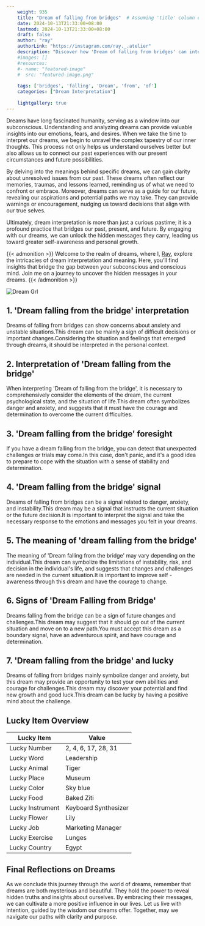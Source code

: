 ```yaml
---
    weight: 935
    title: "Dream of falling from bridges"  # Assuming 'title' column exists
    date: 2024-10-13T21:33:00+08:00
    lastmod: 2024-10-13T21:33:00+08:00
    draft: false
    author: "ray"
    authorLink: "https://instagram.com/ray._.atelier"
    description: "Discover how 'Dream of falling from bridges' can interpret your future and uncover its significant meanings in your life."
    #images: []
    #resources:
    #- name: "featured-image"
    #  src: "featured-image.png"
    
    tags: ['bridges', 'falling', 'Dream', 'from', 'of']
    categories: ["Dream Interpretation"]
    
    lightgallery: true
---
```

    
Dreams have long fascinated humanity, serving as a window into our subconscious. Understanding and analyzing dreams can provide valuable insights into our emotions, fears, and desires. When we take the time to interpret our dreams, we begin to unravel the complex tapestry of our inner thoughts. This process not only helps us understand ourselves better but also allows us to connect our past experiences with our present circumstances and future possibilities.

By delving into the meanings behind specific dreams, we can gain clarity about unresolved issues from our past. These dreams often reflect our memories, traumas, and lessons learned, reminding us of what we need to confront or embrace. Moreover, dreams can serve as a guide for our future, revealing our aspirations and potential paths we may take. They can provide warnings or encouragement, nudging us toward decisions that align with our true selves.

Ultimately, dream interpretation is more than just a curious pastime; it is a profound practice that bridges our past, present, and future. By engaging with our dreams, we can unlock the hidden messages they carry, leading us toward greater self-awareness and personal growth.

{{< admonition >}}
Welcome to the realm of dreams, where I, [Ray](https://instagram.com/ray._.atelier), explore the intricacies of dream interpretation and meaning. Here, you’ll find insights that bridge the gap between your subconscious and conscious mind. Join me on a journey to uncover the hidden messages in your dreams.
{{< /admonition >}}

![Dream Grl](https://cdn.pixabay.com/photo/2017/11/02/03/35/gothic-2910057_1280.jpg "Dream Grl")

## 1. 'Dream falling from the bridge' interpretation
Dreams of falling from bridges can show concerns about anxiety and unstable situations.This dream can be mainly a sign of difficult decisions or important changes.Considering the situation and feelings that emerged through dreams, it should be interpreted in the personal context.

## 2. Interpretation of 'Dream falling from the bridge'
When interpreting 'Dream of falling from the bridge', it is necessary to comprehensively consider the elements of the dream, the current psychological state, and the situation of life.This dream often symbolizes danger and anxiety, and suggests that it must have the courage and determination to overcome the current difficulties.

## 3. 'Dream falling from the bridge' foresight
If you have a dream falling from the bridge, you can detect that unexpected challenges or trials may come.In this case, don't panic, and it's a good idea to prepare to cope with the situation with a sense of stability and determination.

## 4. 'Dream falling from the bridge' signal
Dreams of falling from bridges can be a signal related to danger, anxiety, and instability.This dream may be a signal that instructs the current situation or the future decision.It is important to interpret the signal and take the necessary response to the emotions and messages you felt in your dreams.

## 5. The meaning of 'dream falling from the bridge'
The meaning of 'Dream falling from the bridge' may vary depending on the individual.This dream can symbolize the limitations of instability, risk, and decision in the individual's life, and suggests that changes and challenges are needed in the current situation.It is important to improve self -awareness through this dream and have the courage to change.

## 6. Signs of 'Dream Falling from Bridge'
Dreams falling from the bridge can be a sign of future changes and challenges.This dream may suggest that it should go out of the current situation and move on to a new path.You must accept this dream as a boundary signal, have an adventurous spirit, and have courage and determination.

## 7. 'Dream falling from the bridge' and lucky
Dreams of falling from bridges mainly symbolize danger and anxiety, but this dream may provide an opportunity to test your own abilities and courage for challenges.This dream may discover your potential and find new growth and good luck.This dream can be lucky by having a positive mind about the challenge.

## Lucky Item Overview
| Lucky Item          | Value              |
|---------------|--------------------|
| Lucky Number        | 2, 4, 6, 17, 28, 31  |
| Lucky Word          | Leadership |
| Lucky Animal        | Tiger |
| Lucky Place         | Museum     |
| Lucky Color         | Sky blue     |
| Lucky Food          | Baked Ziti      |
| Lucky Instrument    | Keyboard Synthesizer |
| Lucky Flower        | Lily    |
| Lucky Job           | Marketing Manager       |
| Lucky Exercise      | Lunges  |
| Lucky Country       | Egypt    |


##  Final Reflections on Dreams

As we conclude this journey through the world of dreams, remember that dreams are both mysterious and beautiful. They hold the power to reveal hidden truths and insights about ourselves. By embracing their messages, we can cultivate a more positive influence in our lives. Let us live with intention, guided by the wisdom our dreams offer. Together, may we navigate our paths with clarity and purpose.
